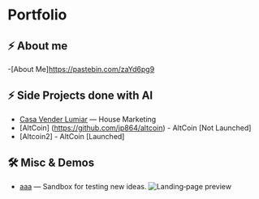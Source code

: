 # Portfolio



## ⚡ About me
-[About Me]https://pastebin.com/zaYd6pg9


## ⚡ Side Projects done with AI
- [Casa Vender Lumiar](https://github.com/jp864/casa-vender-lumiar) — House Marketing
- [AltCoin] (https://github.com/jp864/altcoin) - AltCoin [Not Launched]
- [Altcoin2]                                   - AltCoin [Launched] 


## 🛠️ Misc & Demos
- [aaa](https://github.com/jp864/aaa) — Sandbox for testing new ideas.
![Landing‑page preview](./assets/new-landing-page-screenshot.png)

